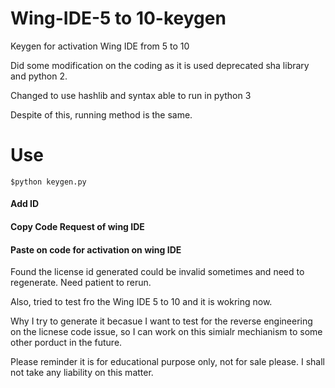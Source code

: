 # Wing-IDE-5 to 10-keygen
Keygen for activation Wing IDE from 5 to 10 

Did some modification on the coding as it is used deprecated sha library and python 2.

Changed to use hashlib and syntax able to run in python 3

Despite of this, running method is the same.


# Use
```
$python keygen.py
```
#### Add ID
#### Copy Code Request of wing IDE 
#### Paste on code for activation on wing IDE

Found the license id generated could be invalid sometimes and need to regenerate.
Need patient to rerun. 

Also, tried to test fro the Wing IDE 5 to 10 and it is wokring now.

Why I try to generate it becasue I want to test for the reverse engineering on the licnese code issue, so I can work on this simialr mechianism to some other porduct in the future.

Please reminder it is for educational purpose only, not for sale please. I shall not take any liability on this matter.

